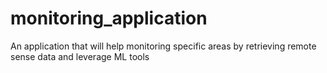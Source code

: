 # monitoring_application
An application that will help monitoring specific areas by retrieving remote sense data and leverage ML tools
